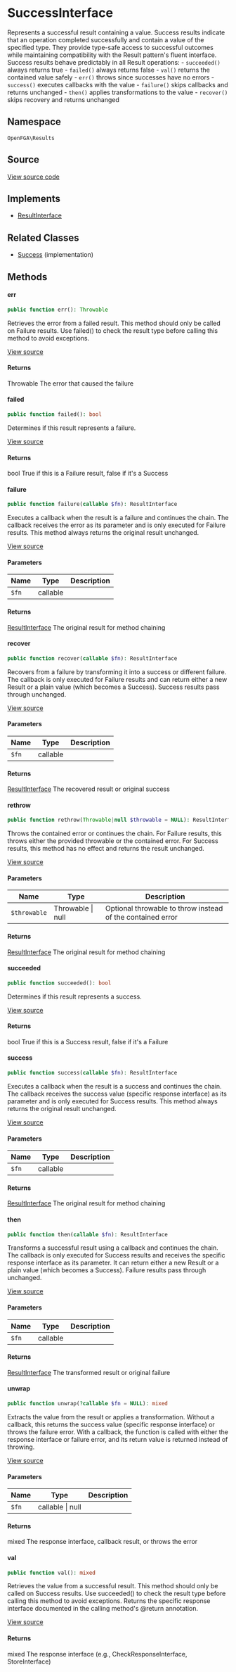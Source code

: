 # SuccessInterface

Represents a successful result containing a value. Success results indicate that an operation completed successfully and contain a value of the specified type. They provide type-safe access to successful outcomes while maintaining compatibility with the Result pattern&#039;s fluent interface. Success results behave predictably in all Result operations: - `succeeded()` always returns true - `failed()` always returns false - `val()` returns the contained value safely - `err()` throws since successes have no errors - `success()` executes callbacks with the value - `failure()` skips callbacks and returns unchanged - `then()` applies transformations to the value - `recover()` skips recovery and returns unchanged

## Namespace
`OpenFGA\Results`

## Source
[View source code](https://github.com/evansims/openfga-php/blob/main/src/Results/SuccessInterface.php)

## Implements
* [ResultInterface](ResultInterface.md)

## Related Classes
* [Success](Results/Success.md) (implementation)



## Methods

                                                                                                                                    
#### err


```php
public function err(): Throwable
```

Retrieves the error from a failed result. This method should only be called on Failure results. Use failed() to check the result type before calling this method to avoid exceptions.

[View source](https://github.com/evansims/openfga-php/blob/main/src/Results/ResultInterface.php#L71)


#### Returns
Throwable
 The error that caused the failure

#### failed


```php
public function failed(): bool
```

Determines if this result represents a failure.

[View source](https://github.com/evansims/openfga-php/blob/main/src/Results/ResultInterface.php#L78)


#### Returns
bool
 True if this is a Failure result, false if it&#039;s a Success

#### failure


```php
public function failure(callable $fn): ResultInterface
```

Executes a callback when the result is a failure and continues the chain. The callback receives the error as its parameter and is only executed for Failure results. This method always returns the original result unchanged.

[View source](https://github.com/evansims/openfga-php/blob/main/src/Results/ResultInterface.php#L89)

#### Parameters
| Name | Type | Description |
|------|------|-------------|
| `$fn` | callable |  |

#### Returns
[ResultInterface](ResultInterface.md)
 The original result for method chaining

#### recover


```php
public function recover(callable $fn): ResultInterface
```

Recovers from a failure by transforming it into a success or different failure. The callback is only executed for Failure results and can return either a new Result or a plain value (which becomes a Success). Success results pass through unchanged.

[View source](https://github.com/evansims/openfga-php/blob/main/src/Results/ResultInterface.php#L100)

#### Parameters
| Name | Type | Description |
|------|------|-------------|
| `$fn` | callable |  |

#### Returns
[ResultInterface](ResultInterface.md)
 The recovered result or original success

#### rethrow


```php
public function rethrow(Throwable|null $throwable = NULL): ResultInterface
```

Throws the contained error or continues the chain. For Failure results, this throws either the provided throwable or the contained error. For Success results, this method has no effect and returns the result unchanged.

[View source](https://github.com/evansims/openfga-php/blob/main/src/Results/ResultInterface.php#L114)

#### Parameters
| Name | Type | Description |
|------|------|-------------|
| `$throwable` | Throwable &#124; null | Optional throwable to throw instead of the contained error |

#### Returns
[ResultInterface](ResultInterface.md)
 The original result for method chaining

#### succeeded


```php
public function succeeded(): bool
```

Determines if this result represents a success.

[View source](https://github.com/evansims/openfga-php/blob/main/src/Results/ResultInterface.php#L121)


#### Returns
bool
 True if this is a Success result, false if it&#039;s a Failure

#### success


```php
public function success(callable $fn): ResultInterface
```

Executes a callback when the result is a success and continues the chain. The callback receives the success value (specific response interface) as its parameter and is only executed for Success results. This method always returns the original result unchanged.

[View source](https://github.com/evansims/openfga-php/blob/main/src/Results/ResultInterface.php#L132)

#### Parameters
| Name | Type | Description |
|------|------|-------------|
| `$fn` | callable |  |

#### Returns
[ResultInterface](ResultInterface.md)
 The original result for method chaining

#### then


```php
public function then(callable $fn): ResultInterface
```

Transforms a successful result using a callback and continues the chain. The callback is only executed for Success results and receives the specific response interface as its parameter. It can return either a new Result or a plain value (which becomes a Success). Failure results pass through unchanged.

[View source](https://github.com/evansims/openfga-php/blob/main/src/Results/ResultInterface.php#L144)

#### Parameters
| Name | Type | Description |
|------|------|-------------|
| `$fn` | callable |  |

#### Returns
[ResultInterface](ResultInterface.md)
 The transformed result or original failure

#### unwrap


```php
public function unwrap(?callable $fn = NULL): mixed
```

Extracts the value from the result or applies a transformation. Without a callback, this returns the success value (specific response interface) or throws the failure error. With a callback, the function is called with either the response interface or failure error, and its return value is returned instead of throwing.

[View source](https://github.com/evansims/openfga-php/blob/main/src/Results/ResultInterface.php#L159)

#### Parameters
| Name | Type | Description |
|------|------|-------------|
| `$fn` | callable &#124; null |  |

#### Returns
mixed
 The response interface, callback result, or throws the error

#### val


```php
public function val(): mixed
```

Retrieves the value from a successful result. This method should only be called on Success results. Use succeeded() to check the result type before calling this method to avoid exceptions. Returns the specific response interface documented in the calling method&#039;s @return annotation.

[View source](https://github.com/evansims/openfga-php/blob/main/src/Results/ResultInterface.php#L172)


#### Returns
mixed
 The response interface (e.g., CheckResponseInterface, StoreInterface)

